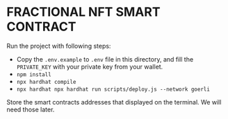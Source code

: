 # FRACTIONAL NFT SMART CONTRACT

Run the project with following steps:
- Copy the `.env.example` to `.env` file in this directory, and fill the `PRIVATE_KEY` with your private key from your wallet.
- `npm install`
- `npx hardhat compile`
- `npx hardhat npx hardhat run scripts/deploy.js --network goerli`

Store the smart contracts addresses that displayed on the terminal. We will need those later.